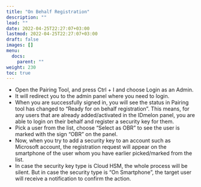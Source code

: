 ```yaml
---
title: "On Behalf Registration"
description: ""
lead: ""
date: 2022-04-25T22:27:07+03:00
lastmod: 2022-04-25T22:27:07+03:00
draft: false
images: []
menu:
  docs:
    parent: ""
weight: 230
toc: true
---
```


- Open the Pairing Tool, and press Ctrl + I and choose Login as an Admin.
- It will redirect you to the admin panel where you need to login.
- When you are successfully signed in, you will see the status in Pairing tool has changed to “Ready for on behalf registration”. This means, for any users that are already added/activated in the IDmelon panel, you are able to login on their behalf and register a security key for them.
- Pick a user from the list, choose “Select as OBR” to see the user is marked with the sign “OBR” on the panel.
- Now, when you try to add a security key to an account such as Microsoft account, the registration request will appear on the smartphone of the user whom you have earlier picked/marked from the list.  
- In case the security key type is Cloud HSM, the whole process will be silent. But in case the security type is “On Smartphone”, the target user will receive a notification to confirm the action.
